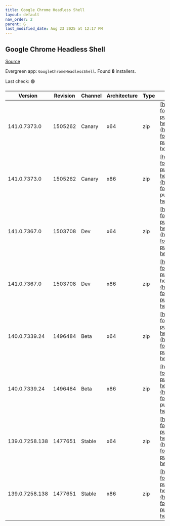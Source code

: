 ```yaml
---
title: Google Chrome Headless Shell
layout: default
nav_order: 2
parent: G
last_modified_date: Aug 23 2025 at 12:17 PM
---
```


## Google Chrome Headless Shell

[Source](https://googlechromelabs.github.io/chrome-for-testing/)

Evergreen app: `GoogleChromeHeadlessShell`. Found **8** installers.

Last check: 🟢

| Version        | Revision | Channel | Architecture | Type | URI                                                                                                                                                                                                                            |
| -------------- | -------- | ------- | ------------ | ---- | ------------------------------------------------------------------------------------------------------------------------------------------------------------------------------------------------------------------------------ |
| 141.0.7373.0   | 1505262  | Canary  | x64          | zip  | [https://storage.googleapis.com/chrome-for-testing-public/141.0.7373.0/win64/chrome-headless-shell-win64.zip](https://storage.googleapis.com/chrome-for-testing-public/141.0.7373.0/win64/chrome-headless-shell-win64.zip)     |
| 141.0.7373.0   | 1505262  | Canary  | x86          | zip  | [https://storage.googleapis.com/chrome-for-testing-public/141.0.7373.0/win32/chrome-headless-shell-win32.zip](https://storage.googleapis.com/chrome-for-testing-public/141.0.7373.0/win32/chrome-headless-shell-win32.zip)     |
| 141.0.7367.0   | 1503708  | Dev     | x64          | zip  | [https://storage.googleapis.com/chrome-for-testing-public/141.0.7367.0/win64/chrome-headless-shell-win64.zip](https://storage.googleapis.com/chrome-for-testing-public/141.0.7367.0/win64/chrome-headless-shell-win64.zip)     |
| 141.0.7367.0   | 1503708  | Dev     | x86          | zip  | [https://storage.googleapis.com/chrome-for-testing-public/141.0.7367.0/win32/chrome-headless-shell-win32.zip](https://storage.googleapis.com/chrome-for-testing-public/141.0.7367.0/win32/chrome-headless-shell-win32.zip)     |
| 140.0.7339.24  | 1496484  | Beta    | x64          | zip  | [https://storage.googleapis.com/chrome-for-testing-public/140.0.7339.24/win64/chrome-headless-shell-win64.zip](https://storage.googleapis.com/chrome-for-testing-public/140.0.7339.24/win64/chrome-headless-shell-win64.zip)   |
| 140.0.7339.24  | 1496484  | Beta    | x86          | zip  | [https://storage.googleapis.com/chrome-for-testing-public/140.0.7339.24/win32/chrome-headless-shell-win32.zip](https://storage.googleapis.com/chrome-for-testing-public/140.0.7339.24/win32/chrome-headless-shell-win32.zip)   |
| 139.0.7258.138 | 1477651  | Stable  | x64          | zip  | [https://storage.googleapis.com/chrome-for-testing-public/139.0.7258.138/win64/chrome-headless-shell-win64.zip](https://storage.googleapis.com/chrome-for-testing-public/139.0.7258.138/win64/chrome-headless-shell-win64.zip) |
| 139.0.7258.138 | 1477651  | Stable  | x86          | zip  | [https://storage.googleapis.com/chrome-for-testing-public/139.0.7258.138/win32/chrome-headless-shell-win32.zip](https://storage.googleapis.com/chrome-for-testing-public/139.0.7258.138/win32/chrome-headless-shell-win32.zip) |
